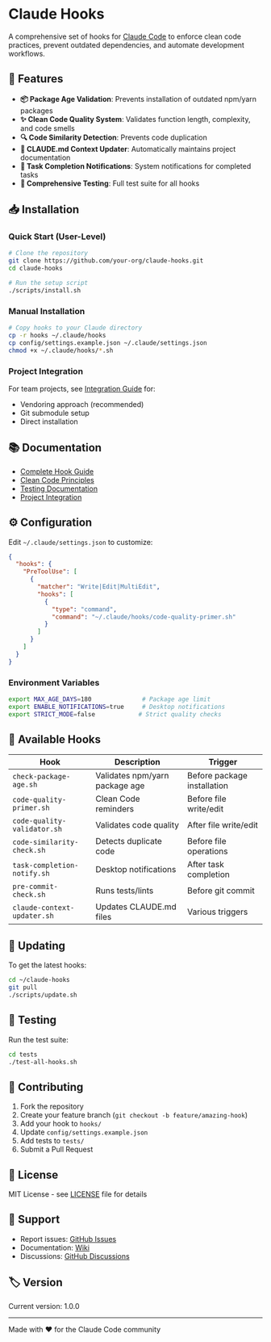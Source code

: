 # Claude Hooks

A comprehensive set of hooks for [Claude Code](https://claude.ai/code) to enforce clean code practices, prevent outdated dependencies, and automate development workflows.

## 🚀 Features

- **📦 Package Age Validation**: Prevents installation of outdated npm/yarn packages
- **✨ Clean Code Quality System**: Validates function length, complexity, and code smells
- **🔍 Code Similarity Detection**: Prevents code duplication
- **📝 CLAUDE.md Context Updater**: Automatically maintains project documentation
- **🔔 Task Completion Notifications**: System notifications for completed tasks
- **🧪 Comprehensive Testing**: Full test suite for all hooks

## 📥 Installation

### Quick Start (User-Level)

```bash
# Clone the repository
git clone https://github.com/your-org/claude-hooks.git
cd claude-hooks

# Run the setup script
./scripts/install.sh
```

### Manual Installation

```bash
# Copy hooks to your Claude directory
cp -r hooks ~/.claude/hooks
cp config/settings.example.json ~/.claude/settings.json
chmod +x ~/.claude/hooks/*.sh
```

### Project Integration

For team projects, see [Integration Guide](docs/INTEGRATION.md) for:
- Vendoring approach (recommended)
- Git submodule setup
- Direct installation

## 📚 Documentation

- [Complete Hook Guide](docs/README.md)
- [Clean Code Principles](docs/CLEAN-CODE-GUIDE.md)
- [Testing Documentation](docs/README-tests.md)
- [Project Integration](docs/INTEGRATION.md)

## ⚙️ Configuration

Edit `~/.claude/settings.json` to customize:

```json
{
  "hooks": {
    "PreToolUse": [
      {
        "matcher": "Write|Edit|MultiEdit",
        "hooks": [
          {
            "type": "command",
            "command": "~/.claude/hooks/code-quality-primer.sh"
          }
        ]
      }
    ]
  }
}
```

### Environment Variables

```bash
export MAX_AGE_DAYS=180              # Package age limit
export ENABLE_NOTIFICATIONS=true     # Desktop notifications
export STRICT_MODE=false            # Strict quality checks
```

## 🔧 Available Hooks

| Hook | Description | Trigger |
|------|-------------|---------|
| `check-package-age.sh` | Validates npm/yarn package age | Before package installation |
| `code-quality-primer.sh` | Clean Code reminders | Before file write/edit |
| `code-quality-validator.sh` | Validates code quality | After file write/edit |
| `code-similarity-check.sh` | Detects duplicate code | Before file operations |
| `task-completion-notify.sh` | Desktop notifications | After task completion |
| `pre-commit-check.sh` | Runs tests/lints | Before git commit |
| `claude-context-updater.sh` | Updates CLAUDE.md files | Various triggers |

## 🔄 Updating

To get the latest hooks:

```bash
cd ~/claude-hooks
git pull
./scripts/update.sh
```

## 🧪 Testing

Run the test suite:

```bash
cd tests
./test-all-hooks.sh
```

## 🤝 Contributing

1. Fork the repository
2. Create your feature branch (`git checkout -b feature/amazing-hook`)
3. Add your hook to `hooks/`
4. Update `config/settings.example.json`
5. Add tests to `tests/`
6. Submit a Pull Request

## 📄 License

MIT License - see [LICENSE](LICENSE) file for details

## 🌟 Support

- Report issues: [GitHub Issues](https://github.com/your-org/claude-hooks/issues)
- Documentation: [Wiki](https://github.com/your-org/claude-hooks/wiki)
- Discussions: [GitHub Discussions](https://github.com/your-org/claude-hooks/discussions)

## 🏷️ Version

Current version: 1.0.0

---

Made with ❤️ for the Claude Code community
